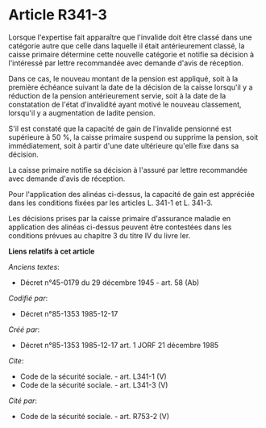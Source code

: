 # Article R341-3

Lorsque l'expertise fait apparaître que l'invalide doit être classé dans une catégorie autre que celle dans laquelle il était
antérieurement classé, la caisse primaire détermine cette nouvelle catégorie et notifie sa décision à l'intéressé par lettre
recommandée avec demande d'avis de réception.

Dans ce cas, le nouveau montant de la pension est appliqué, soit à la première échéance suivant la date de la décision de la
caisse lorsqu'il y a réduction de la pension antérieurement servie, soit à la date de la constatation de l'état d'invalidité
ayant motivé le nouveau classement, lorsqu'il y a augmentation de ladite pension.

S'il est constaté que la capacité de gain de l'invalide pensionné est supérieure à 50 %, la caisse primaire suspend ou
supprime la pension, soit immédiatement, soit à partir d'une date ultérieure qu'elle fixe dans sa décision.

La caisse primaire notifie sa décision à l'assuré par lettre recommandée avec demande d'avis de réception.

Pour l'application des alinéas ci-dessus, la capacité de gain est appréciée dans les conditions fixées par les articles L.
341-1 et L. 341-3.

Les décisions prises par la caisse primaire d'assurance maladie en application des alinéas ci-dessus peuvent être contestées
dans les conditions prévues au chapitre 3 du titre IV du livre Ier.

**Liens relatifs à cet article**

_Anciens textes_:

  - Décret n°45-0179 du 29 décembre 1945 - art. 58 (Ab)

_Codifié par_:

  - Décret n°85-1353 1985-12-17

_Créé par_:

  - Décret n°85-1353 1985-12-17 art. 1 JORF 21 décembre 1985

_Cite_:

  - Code de la sécurité sociale. - art. L341-1 (V)
  - Code de la sécurité sociale. - art. L341-3 (V)

_Cité par_:

  - Code de la sécurité sociale. - art. R753-2 (V)
